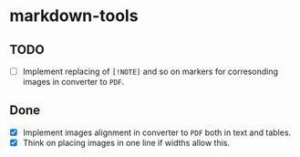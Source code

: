 # markdown-tools

## TODO

* [ ] Implement replacing of `[!NOTE]` and so on markers for corresonding
images in converter to `PDF`.

## Done

* [x] Implement images alignment in converter to `PDF` both in text and tables.
* [x] Think on placing images in one line if widths allow this.
